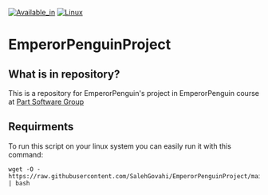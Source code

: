 [![Available_in](https://img.shields.io/badge/-Available%20in-555)]()
[![Linux](https://img.shields.io/badge/-LINUX-blue)](https://www.debian.org/)

# EmperorPenguinProject
## What is in repository?
This is a repository for EmperorPenguin's project in EmperorPenguin course at [Part Software Group](https://www.partsoftware.com/)
## Requirments
To run this script on your linux system you can easily run it with this command:

    
    wget -O - https://raw.githubusercontent.com/SalehGovahi/EmperorPenguinProject/main/Bash.sh | bash

